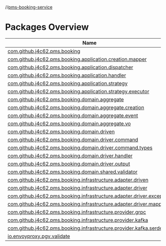 //[pms-booking-service](index.md)

# Packages Overview

| Name                                                                                                                                                                                                   |
|--------------------------------------------------------------------------------------------------------------------------------------------------------------------------------------------------------|
| [com.github.j4c62.pms.booking](../../../../build/dokka/html/pms-booking-service/com.github.j4c62.pms.booking/index.md)                                                                                 |
| [com.github.j4c62.pms.booking.application.creation.mapper](../../../../build/dokka/html/pms-booking-service/com.github.j4c62.pms.booking.application.creation.mapper/index.md)                         |
| [com.github.j4c62.pms.booking.application.dispatcher](../../../../build/dokka/html/pms-booking-service/com.github.j4c62.pms.booking.application.dispatcher/index.md)                                   |
| [com.github.j4c62.pms.booking.application.handler](../../../../build/dokka/html/pms-booking-service/com.github.j4c62.pms.booking.application.handler/index.md)                                         |
| [com.github.j4c62.pms.booking.application.strategy](../../../../build/dokka/html/pms-booking-service/com.github.j4c62.pms.booking.application.strategy/index.md)                                       |
| [com.github.j4c62.pms.booking.application.strategy.executor](../../../../build/dokka/html/pms-booking-service/com.github.j4c62.pms.booking.application.strategy.executor/index.md)                     |
| [com.github.j4c62.pms.booking.domain.aggregate](../../../../build/dokka/html/pms-booking-service/com.github.j4c62.pms.booking.domain.aggregate/index.md)                                               |
| [com.github.j4c62.pms.booking.domain.aggregate.creation](../../../../build/dokka/html/pms-booking-service/com.github.j4c62.pms.booking.domain.aggregate.creation/index.md)                             |
| [com.github.j4c62.pms.booking.domain.aggregate.event](../../../../build/dokka/html/pms-booking-service/com.github.j4c62.pms.booking.domain.aggregate.event/index.md)                                   |
| [com.github.j4c62.pms.booking.domain.aggregate.vo](../../../../build/dokka/html/pms-booking-service/com.github.j4c62.pms.booking.domain.aggregate.vo/index.md)                                         |
| [com.github.j4c62.pms.booking.domain.driven](../../../../build/dokka/html/pms-booking-service/com.github.j4c62.pms.booking.domain.driven/index.md)                                                     |
| [com.github.j4c62.pms.booking.domain.driver.command](../../../../build/dokka/html/pms-booking-service/com.github.j4c62.pms.booking.domain.driver.command/index.md)                                     |
| [com.github.j4c62.pms.booking.domain.driver.command.types](../../../../build/dokka/html/pms-booking-service/com.github.j4c62.pms.booking.domain.driver.command.types/index.md)                         |
| [com.github.j4c62.pms.booking.domain.driver.handler](../../../../build/dokka/html/pms-booking-service/com.github.j4c62.pms.booking.domain.driver.handler/index.md)                                     |
| [com.github.j4c62.pms.booking.domain.driver.output](../../../../build/dokka/html/pms-booking-service/com.github.j4c62.pms.booking.domain.driver.output/index.md)                                       |
| [com.github.j4c62.pms.booking.domain.shared.validator](../../../../build/dokka/html/pms-booking-service/com.github.j4c62.pms.booking.domain.shared.validator/index.md)                                 |
| [com.github.j4c62.pms.booking.infrastructure.adapter.driven](../../../../build/dokka/html/pms-booking-service/com.github.j4c62.pms.booking.infrastructure.adapter.driven/index.md)                     |
| [com.github.j4c62.pms.booking.infrastructure.adapter.driver](../../../../build/dokka/html/pms-booking-service/com.github.j4c62.pms.booking.infrastructure.adapter.driver/index.md)                     |
| [com.github.j4c62.pms.booking.infrastructure.adapter.driver.exception](../../../../build/dokka/html/pms-booking-service/com.github.j4c62.pms.booking.infrastructure.adapter.driver.exception/index.md) |
| [com.github.j4c62.pms.booking.infrastructure.adapter.driver.mapper](../../../../build/dokka/html/pms-booking-service/com.github.j4c62.pms.booking.infrastructure.adapter.driver.mapper/index.md)       |
| [com.github.j4c62.pms.booking.infrastructure.provider.grpc](../../../../build/dokka/html/pms-booking-service/com.github.j4c62.pms.booking.infrastructure.provider.grpc/index.md)                       |
| [com.github.j4c62.pms.booking.infrastructure.provider.kafka](../../../../build/dokka/html/pms-booking-service/com.github.j4c62.pms.booking.infrastructure.provider.kafka/index.md)                     |
| [com.github.j4c62.pms.booking.infrastructure.provider.kafka.serde](../../../../build/dokka/html/pms-booking-service/com.github.j4c62.pms.booking.infrastructure.provider.kafka.serde/index.md)         |
| [io.envoyproxy.pgv.validate](../../../../build/dokka/html/pms-booking-service/io.envoyproxy.pgv.validate/index.md)                                                                                     |